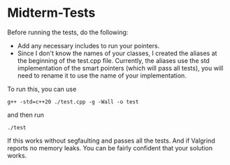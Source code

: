 #  Midterm-Tests

Before running the tests, do the following:

 - Add any necessary includes to run your pointers.
 - Since I don't know
   the names of your classes, I created the aliases at the beginning of
   the test.cpp file. Currently, the aliases use the std implementation
   of the smart pointers (which will pass all tests), you will need to
   rename it to use the name of your implementation.

To run this, you can use 

    g++ -std=c++20 ./test.cpp -g -Wall -o test
and then run 

    ./test
If this works without segfaulting and passes all the tests. And if Valgrind reports no memory leaks. You can be fairly confident that your solution works.